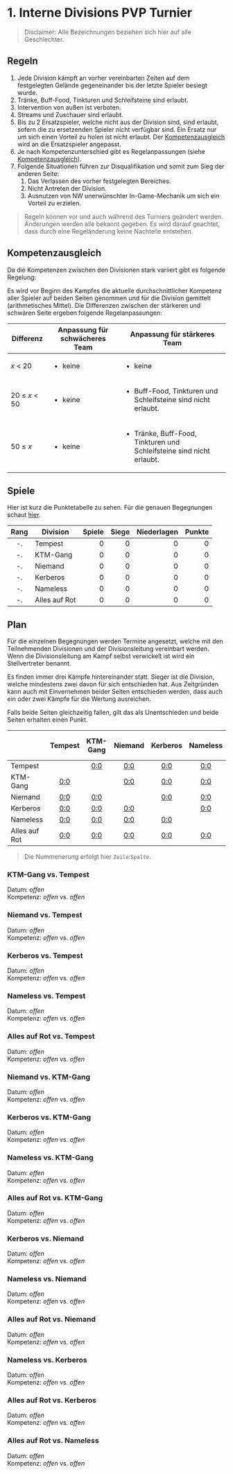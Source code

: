 # 1. Interne Divisions PVP Turnier

> Disclaimer: Alle Bezeichnungen beziehen sich hier auf alle Geschlechter.

## Regeln

1. Jede Division kämpft an vorher vereinbarten Zeiten auf dem festgelegten Gelände gegeneinander bis
    der letzte Spieler besiegt wurde.
2. Tränke, Buff-Food, Tinkturen und Schleifsteine sind erlaubt.
3. Intervention von außen ist verboten.
4. Streams und Zuschauer sind erlaubt.
5. Bis zu 2 Ersatzspieler, welche nicht aus der Division sind, sind erlaubt, sofern die zu
    ersetzenden Spieler nicht verfügbar sind. Ein Ersatz nur um sich einen Vorteil zu holen ist
    nicht erlaubt. Der [Kompetenzausgleich](#Kompetenzausgleich) wird an die Ersatzspieler
    angepasst.
6. Je nach Kompetenzunterschied gibt es Regelanpassungen (siehe
    [Kompetenzausgleich](#Kompetenzausgleich)).
10. Folgende Situationen führen zur Disqualifikation und somit zum Sieg der anderen Seite:
    1. Das Verlassen des vorher festgelegten Bereiches.
    2. Nicht Antreten der Division.
    3. Ausnutzen von NW unerwünschter In-Game-Mechanik um sich ein Vorteil zu erzielen.

> Regeln können vor und auch während des Turniers geändert werden. Änderungen werden alle bekannt
> gegeben. Es wird darauf geachtet, dass durch eine Regeländerung keine Nachteile entstehen.

## Kompetenzausgleich

Da die Kompetenzen zwischen den Divisionen stark variiert gibt es folgende Regelung:

Es wird vor Beginn des Kampfes die aktuelle durchschnittlicher Kompetenz aller Spieler auf beiden
Seiten genommen und für die Division gemittelt (arithmetisches Mittel). Die Differenzen zwischen
der stärkeren und schwären Seite ergeben folgende Regelanpassungen:

<table>
<thead>
<tr><th>Differenz</th><th>Anpassung für schwächeres Team</th><th>Anpassung für stärkeres Team</th></tr>
</thead>
<tbody>
<tr><td><i>x</i> &lt; 20</td><td><ul>
    <li>keine</li>
</ul></td><td><ul>
    <li>keine</li>
</ul></td></tr>
<tr><td>20 &le; <i>x</i> &lt; 50</td><td><ul>
    <li>keine</li>
</ul></td><td><ul>
    <li>Buff-Food, Tinkturen und Schleifsteine sind nicht erlaubt.</li>
</ul></td></tr>
<tr><td>50 &le; <i>x</i></td><td><ul>
    <li>keine</li>
</ul></td><td><ul>
    <li>Tränke, Buff-Food, Tinkturen und Schleifsteine sind nicht erlaubt.</li>
</ul></td></tr>
</tbody>
</table>

## Spiele

Hier ist kurz die Punktetabelle zu sehen. Für die genauen Begegnungen schaut [hier](#Plan).

| Rang | Division      | Spiele | Siege | Niederlagen | Punkte |
|:----:|---------------|-------:|------:|------------:|-------:|
|  -.  | Tempest       |      0 |     0 |           0 |      0 |
|  -.  | KTM-Gang      |      0 |     0 |           0 |      0 |
|  -.  | Niemand       |      0 |     0 |           0 |      0 |
|  -.  | Kerberos      |      0 |     0 |           0 |      0 |
|  -.  | Nameless      |      0 |     0 |           0 |      0 |
|  -.  | Alles auf Rot |      0 |     0 |           0 |      0 |

## Plan

Für die einzelnen Begegnungen werden Termine angesetzt, welche mit den Teilnehmenden Divisionen
und der Divisionsleitung vereinbart werden. Wenn die Divisionsleitung am Kampf selbst verwickelt ist
wird ein Stellvertreter benannt.

Es finden immer drei Kämpfe hintereinander statt. Sieger ist die Division, welche mindestens zwei
davon für sich entschieden hat. Aus Zeitgründen kann auch mit Einvernehmen beider Seiten entschieden
werden, dass auch ein oder zwei Kämpfe für die Wertung ausreichen.

Falls beide Seiten gleichzeitig fallen, gilt das als Unentschieden und beide Seiten erhalten einen
Punkt.

|               | Tempest      | KTM-Gang     | Niemand      | Kerberos     | Nameless     | Alles auf Rot |
|---------------|:------------:|:------------:|:------------:|:------------:|:------------:|:-------------:|
| Tempest       |              | [0:0](#t1-2) | [0:0](#t1-3) | [0:0](#t1-4) | [0:0](#t1-5) | [0:0](#t1-6)  |
| KTM-Gang      | [0:0](#t2-1) |              | [0:0](#t2-3) | [0:0](#t2-4) | [0:0](#t2-5) | [0:0](#t2-6)  |
| Niemand       | [0:0](#t3-1) | [0:0](#t3-2) |              | [0:0](#t3-4) | [0:0](#t3-5) | [0:0](#t3-6)  |
| Kerberos      | [0:0](#t4-1) | [0:0](#t4-2) | [0:0](#t4-3) |              | [0:0](#t4-5) | [0:0](#t4-6)  |
| Nameless      | [0:0](#t5-1) | [0:0](#t5-2) | [0:0](#t5-3) | [0:0](#t5-4) |              | [0:0](#t5-6)  |
| Alles auf Rot | [0:0](#t6-1) | [0:0](#t6-2) | [0:0](#t6-3) | [0:0](#t6-4) | [0:0](#t6-5) |               |

> Die Nummerierung erfolgt hier `Zeile`:`Spalte`.

### <a name="t2-1"></a><a name="t1-2"></a> KTM-Gang vs. Tempest

Datum: *offen* \
Kompetenz: *offen* vs. *offen*

### <a name="t3-1"></a><a name="t1-3"></a> Niemand vs. Tempest

Datum: *offen* \
Kompetenz: *offen* vs. *offen*

### <a name="t4-1"></a><a name="t1-4"></a> Kerberos vs. Tempest

Datum: *offen* \
Kompetenz: *offen* vs. *offen*

### <a name="t5-1"></a><a name="t1-5"></a> Nameless vs. Tempest

Datum: *offen* \
Kompetenz: *offen* vs. *offen*

### <a name="t6-1"></a><a name="t1-6"> Alles auf Rot vs. Tempest

Datum: *offen* \
Kompetenz: *offen* vs. *offen*

### <a name="t3-2"></a><a name="t2-3"></a> Niemand vs. KTM-Gang

Datum: *offen* \
Kompetenz: *offen* vs. *offen*

### <a name="t4-2"></a><a name="t2-4"></a> Kerberos vs. KTM-Gang

Datum: *offen* \
Kompetenz: *offen* vs. *offen*

### <a name="t5-2"></a><a name="t2-5"></a> Nameless vs. KTM-Gang

Datum: *offen* \
Kompetenz: *offen* vs. *offen*

### <a name="t6-2"></a><a name="t2-6"> Alles auf Rot vs. KTM-Gang

Datum: *offen* \
Kompetenz: *offen* vs. *offen*

### <a name="t4-3"></a><a name="t3-4"></a> Kerberos vs. Niemand

Datum: *offen* \
Kompetenz: *offen* vs. *offen*

### <a name="t5-3"></a><a name="t3-5"></a> Nameless vs. Niemand

Datum: *offen* \
Kompetenz: *offen* vs. *offen*

### <a name="t6-3"></a><a name="t3-6"> Alles auf Rot vs. Niemand

Datum: *offen* \
Kompetenz: *offen* vs. *offen*

### <a name="t5-4"></a><a name="t4-5"></a> Nameless vs. Kerberos

Datum: *offen* \
Kompetenz: *offen* vs. *offen*

### <a name="t6-4"></a><a name="t4-6"> Alles auf Rot vs. Kerberos

Datum: *offen* \
Kompetenz: *offen* vs. *offen*

### <a name="t6-5"></a><a name="t5-6"> Alles auf Rot vs. Nameless

Datum: *offen* \
Kompetenz: *offen* vs. *offen*
